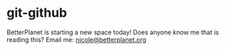 # git-github
BetterPlanet is starting a new space today!
Does anyone know me that is reading this? Email me: nicole@betterplanet.org
